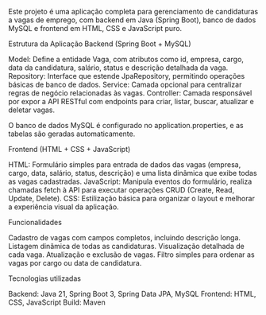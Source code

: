 Este projeto é uma aplicação completa para gerenciamento de candidaturas a vagas de emprego, com backend em Java (Spring Boot), banco de dados MySQL e frontend em HTML, CSS e JavaScript puro.

Estrutura da Aplicação
Backend (Spring Boot + MySQL)

Model: Define a entidade Vaga, com atributos como id, empresa, cargo, data da candidatura, salário, status e descrição detalhada da vaga.
Repository: Interface que estende JpaRepository, permitindo operações básicas de banco de dados.
Service: Camada opcional para centralizar regras de negócio relacionadas às vagas.
Controller: Camada responsável por expor a API RESTful com endpoints para criar, listar, buscar, atualizar e deletar vagas.

O banco de dados MySQL é configurado no application.properties, e as tabelas são geradas automaticamente.

Frontend (HTML + CSS + JavaScript)

HTML: Formulário simples para entrada de dados das vagas (empresa, cargo, data, salário, status, descrição) e uma lista dinâmica que exibe todas as vagas cadastradas.
JavaScript: Manipula eventos do formulário, realiza chamadas fetch à API para executar operações CRUD (Create, Read, Update, Delete).
CSS: Estilização básica para organizar o layout e melhorar a experiência visual da aplicação.

Funcionalidades

Cadastro de vagas com campos completos, incluindo descrição longa.
Listagem dinâmica de todas as candidaturas.
Visualização detalhada de cada vaga.
Atualização e exclusão de vagas.
Filtro simples para ordenar as vagas por cargo ou data de candidatura.

Tecnologias utilizadas

Backend: Java 21, Spring Boot 3, Spring Data JPA, MySQL
Frontend: HTML, CSS, JavaScript
Build: Maven
